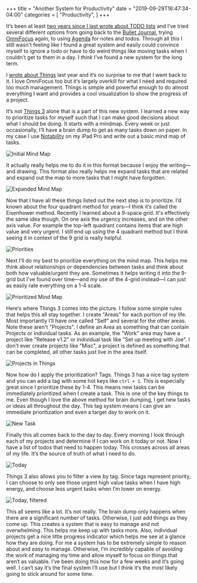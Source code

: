 +++
title = "Another System for Productivity"
date = "2019-09-29T16:47:34-04:00"
categories = [
  "Productivity",
]
+++

It‘s been at least [two years since I last wrote about TODO lists][1] and I‘ve tried several different options from going back to the [Bullet Journal][2], trying [OmniFocus][4] again, to using [Agenda][3] for notes and todos. Through all this I still wasn't feeling like I found a great system and easily could convince myself to ignore a todo or have to do weird things like moving tasks when I couldn't get to them in a day. I _think_ I've found a new system for the long term.

<!-- more -->

I [wrote about Things][5] last year and it‘s no surprise to me that I went back to it. I love OmniFocus too but it‘s largely overkill for what I need and required too much management. Things is simple and powerful enough to do almost everything I want and provides a cool visualization to show the progress of a project. 

It‘s not [Things 3][7] alone that is a part of this new system. I learned a new way to prioritize tasks for myself such that I can make good decisions about what I should be doing. It starts with a mindmap. Every week or just occasionally, I‘ll have a brain dump to get as many tasks down on paper. In my case I use [Notability][6] on my iPad Pro and write out a basic mind map of tasks.

![Initial Mind Map](/assets/images/productivity/mindmap-1.png)

It actually really helps me to do it in this format because I enjoy the writing—and drawing. This format also really helps me expand tasks that are related and expand out the map to more tasks that I might have forgotten.

![Expanded Mind Map](/assets/images/productivity/mindmap-2.png)

Now that I have all these things listed out the next step is to prioritize. I‘d known about the four quadrant method for years—I think it‘s called the Eisenhower method. Recently I learned about a 9-space grid. It's effectively the same idea though. On one axis the urgency increases, and on the other axis value. For example the top-left quadrant contains items that are high value and very urgent. I still end up using the 4 quadrant method but I think seeing it in context of the 9 grid is really helpful.

![Priorities](/assets/images/productivity/prioritizing.png)

Next I‘ll do my best to prioritize everything on the mind map. This helps me think about relationships or dependencies between tasks and think about both how valuable/urgent they are. Sometimes it helps writing it into the 9-grid but I've found over time—and my use of the 4-grid instead—I can just as easily rate everything on a 1-4 scale.

![Prioritized Mind Map](/assets/images/productivity/mindmap-3.png)

Here‘s where Things 3 comes into the picture. I follow some simple rules that helps this all stay together. I create "Areas" for each portion of my life. Most importantly I‘ll have one called "Self" and several for the other areas. Note these aren't "Projects". I define an Area as something that can contain Projects or individual tasks. As an example, the "Work" area may have a project like "Release v1.2" or individual task like "Set up meeting with Joe". I don't ever create projects like "Misc", a project is defined as something that can be completed, all other tasks just live in the area itself.

![Projects in Things](/assets/images/productivity/projects.png)

Now how do I apply the prioritization? Tags. Things 3 has a nice tag system and you can add a tag with some hot keys like `ctrl + 1`. This is especially great since I prioritize these by 1-4. This means new tasks can be immediately prioritized when I create a task. This is one of the key things to me. Even though I love the above method for brain dumping, I get new tasks or ideas all throughout the day. This tag system means I can give an immediate prioritization and even a target day to work on it.

![New Task](/assets/images/productivity/newtask.png)

Finally this all comes back to the day to day. Every morning I look through each of my projects and determine if I can work on it today or not. Now I have a list of todos that need to happen today. This crosses across all areas of my life. It‘s the source of truth of what I need to do.

![Today](/assets/images/productivity/today.png)

Things 3 also allows you to filter a view by tag. Since tags represent priority, I can choose to only see those urgent high value tasks when I have high energy, and choose less urgent tasks when I’m lower on energy.

![Today, filtered](/assets/images/productivity/filtered.png)

This all seems like a lot. It‘s not really. The brain dump only happens when there are a significant number of tasks. Otherwise, I just add things as they come up. This creates a system that is easy to manage and not overwhelming. This helps me keep up with tasks more. Also, individual projects get a nice little progress indicator which helps me see at a glance how they are doing. For me a system has to be extremely simple to reason about and easy to manage. Otherwise, I‘m incredibly capable of avoiding the work of managing my time and allow myself to focus on things that aren‘t as valuable. I‘ve been doing this now for a few weeks and it‘s going well. I can‘t say it‘s the final system I‘ll use but I think it‘s the most likely going to stick around for some time.


[1]: /posts/list-fails/
[2]: https://bulletjournal.com
[3]: https://agenda.com
[4]: https://www.omnigroup.com/omnifocus
[5]: /posts/usingthings/
[6]: https://www.gingerlabs.com
[7]: https://culturedcode.com/things/